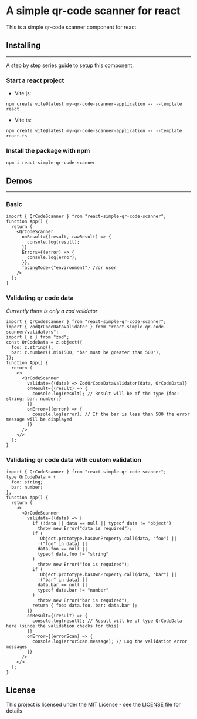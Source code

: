 # A simple qr-code scanner for react

This is a simple qr-code scanner component for react

## Installing

---

A step by step series guide to setup this component.

### Start a react project

- Vite js:

```
npm create vite@latest my-qr-code-scanner-application -- --template react
```

- Vite ts:

```
npm create vite@latest my-qr-code-scanner-application -- --template react-ts
```

### Install the package with npm

```
npm i react-simple-qr-code-scanner
```

## Demos

---

### Basic

```tsx
import { QrCodeScanner } from "react-simple-qr-code-scanner";
function App() {
  return (
    <QrCodeScanner
      onResult={(result, rawResult) => {
        console.log(result);
      }}
      Errors={(error) => {
        console.log(error);
      }},
      facingMode={"environment"} //or user
    />
  );
}
```

### Validating qr code data

_Currently there is only a zod validator_

```tsx
import { QrCodeScanner } from "react-simple-qr-code-scanner";
import { ZodQrCodeDataValidator } from "react-simple-qr-code-scanner/validators";
import { z } from "zod";
const QrCodeData = z.object({
  foo: z.string(),
  bar: z.number().min(500, "bar must be greater than 500"),
});
function App() {
  return (
    <>
      <QrCodeScanner
        validate={(data) => ZodQrCodeDataValidator(data, QrCodeData)}
        onResult={(result) => {
          console.log(result); // Result will be of the type {foo: string; bar: number;}
        }}
        onError={(error) => {
          console.log(error); // If the bar is less than 500 the error message will be displayed
        }}
      />
    </>
  );
}
```

### Validating qr code data with custom validation

```tsx
import { QrCodeScanner } from "react-simple-qr-code-scanner";
type QrCodeData = {
  foo: string;
  bar: number;
};
function App() {
  return (
    <>
      <QrCodeScanner
        validate={(data) => {
          if (!data || data == null || typeof data != "object")
            throw new Error("data is required");
          if (
            !Object.prototype.hasOwnProperty.call(data, "foo") ||
            !("foo" in data) ||
            data.foo == null ||
            typeof data.foo != "string"
          )
            throw new Error("foo is required");
          if (
            !Object.prototype.hasOwnProperty.call(data, "bar") ||
            !("bar" in data) ||
            data.bar == null ||
            typeof data.bar != "number"
          )
            throw new Error("bar is required");
          return { foo: data.foo, bar: data.bar };
        }}
        onResult={(result) => {
          console.log(result); // Result will be of type QrCodeData here (since the validation checks for this)
        }}
        onError={(errorScan) => {
          console.log(errorScan.message); // Log the validation error messages
        }}
      />
    </>
  );
}
```

## License

This project is licensed under the [MIT](LICENSE)
License - see the [LICENSE](LICENSE) file for
details
